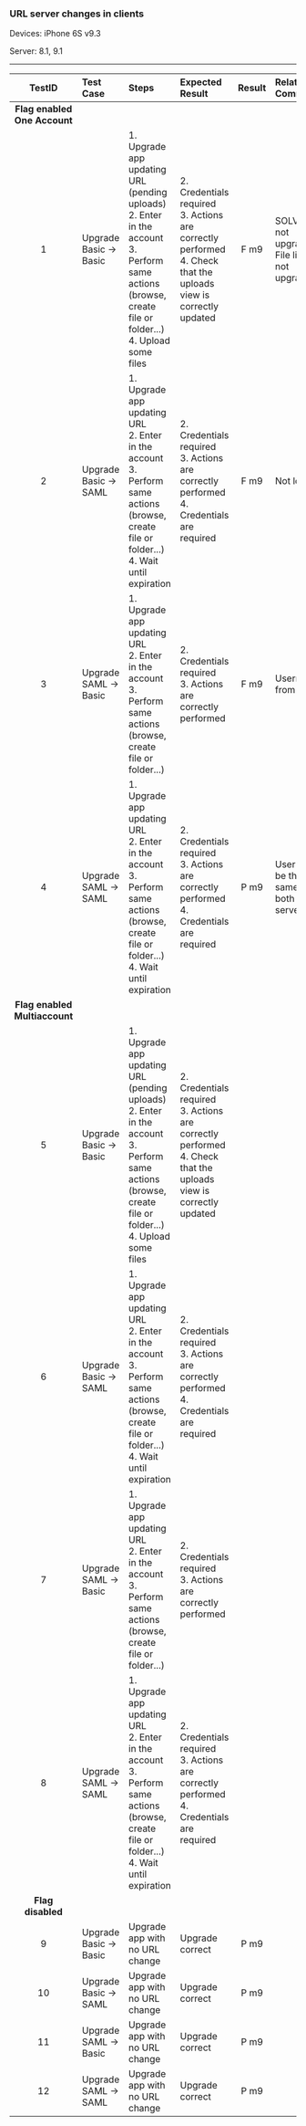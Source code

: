 ###  URL server changes in clients 

Devices: iPhone 6S v9.3

Server: 8.1, 9.1


---

 
| TestID | Test Case | Steps | Expected Result | Result | Related Comment |
| :----: | :-------- | :---- | :-------------- | :----: | :-------------- |
|**Flag enabled One Account**||||||
| 1 | Upgrade Basic -> Basic |  1. Upgrade app updating URL (pending uploads)<br>2. Enter in the account<br>3. Perform same actions (browse, create file or folder...)<br>4. Upload some files  | 2. Credentials required<br>3. Actions are correctly performed<br>4. Check that the uploads view is correctly updated | F m9 | SOLVED: not upgrade. File list not upgraded |
| 2 | Upgrade Basic -> SAML | 1. Upgrade app updating URL<br>2. Enter in the account <br>3. Perform same actions (browse, create file or folder...)<br>4. Wait until expiration  | 2. Credentials required<br> 3. Actions are correctly performed<br>4. Credentials are required| F m9 | Not login |
| 3 | Upgrade SAML -> Basic | 1. Upgrade app updating URL<br>2. Enter in the account <br>3. Perform same actions (browse, create file or folder...)  | 2. Credentials required<br> 3. Actions are correctly performed | F m9 | Username from idP
| 4 | Upgrade SAML -> SAML | 1. Upgrade app updating URL<br>2. Enter in the account <br>3. Perform same actions (browse, create file or folder...)<br>4. Wait until expiration  | 2. Credentials required<br> 3. Actions are correctly performed<br>4. Credentials are required | P m9 | User must be the same in both servers |
|**Flag enabled Multiaccount**||||||
| 5 | Upgrade Basic -> Basic |  1. Upgrade app updating URL (pending uploads)<br>2. Enter in the account<br>3. Perform same actions (browse, create file or folder...)<br>4. Upload some files  | 2. Credentials required<br>3. Actions are correctly performed<br>4. Check that the uploads view is correctly updated |  |  |
| 6 | Upgrade Basic -> SAML | 1. Upgrade app updating URL<br>2. Enter in the account <br>3. Perform same actions (browse, create file or folder...)<br>4. Wait until expiration  | 2. Credentials required<br> 3. Actions are correctly performed<br>4. Credentials are required|  |
| 7 | Upgrade SAML -> Basic | 1. Upgrade app updating URL<br>2. Enter in the account <br>3. Perform same actions (browse, create file or folder...)  | 2. Credentials required<br> 3. Actions are correctly performed |  |
| 8 | Upgrade SAML -> SAML | 1. Upgrade app updating URL<br>2. Enter in the account <br>3. Perform same actions (browse, create file or folder...)<br>4. Wait until expiration  | 2. Credentials required<br> 3. Actions are correctly performed<br>4. Credentials are required |  |
|**Flag disabled**||||||
| 9 | Upgrade Basic -> Basic | Upgrade app with no URL change | Upgrade correct | P m9 |  |
| 10 | Upgrade Basic -> SAML | Upgrade app with no URL change | Upgrade correct | P m9 |  |
| 11 | Upgrade SAML -> Basic | Upgrade app with no URL change | Upgrade correct | P m9 |  |
| 12 | Upgrade SAML -> SAML | Upgrade app with no URL change | Upgrade correct | P m9 |  |
